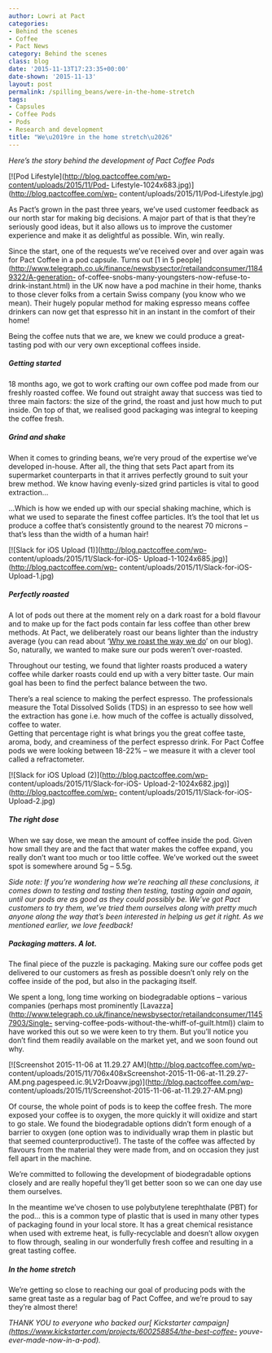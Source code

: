 ```yaml
---
author: Lowri at Pact
categories:
- Behind the scenes
- Coffee
- Pact News
category: Behind the scenes
class: blog
date: '2015-11-13T17:23:35+00:00'
date-shown: '2015-11-13'
layout: post
permalink: /spilling_beans/were-in-the-home-stretch
tags:
- Capsules
- Coffee Pods
- Pods
- Research and development
title: "We\u2019re in the home stretch\u2026"
---
```


_Here’s the story behind the development of Pact Coffee Pods_

[![Pod Lifestyle](http://blog.pactcoffee.com/wp-content/uploads/2015/11/Pod-
Lifestyle-1024x683.jpg)](http://blog.pactcoffee.com/wp-
content/uploads/2015/11/Pod-Lifestyle.jpg)

As Pact’s grown in the past three years, we’ve used customer feedback as our
north star for making big decisions. A major part of that is that they’re
seriously good ideas, but it also allows us to improve the customer experience
and make it as delightful as possible. Win, win really.

Since the start, one of the requests we’ve received over and over again was
for Pact Coffee in a pod capsule. Turns out [1 in 5
people](http://www.telegraph.co.uk/finance/newsbysector/retailandconsumer/11849322/A-generation-
of-coffee-snobs-many-youngsters-now-refuse-to-drink-instant.html) in the UK
now have a pod machine in their home, thanks to those clever folks from a
certain Swiss company (you know who we mean). Their hugely popular method for
making espresso means coffee drinkers can now get that espresso hit in an
instant in the comfort of their home!

Being the coffee nuts that we are, we knew we could produce a great-tasting
pod with our very own exceptional coffees inside.

##### Getting started

18 months ago, we got to work crafting our own coffee pod made from our
freshly roasted coffee. We found out straight away that success was tied to
three main factors: the size of the grind, the roast and just how much to put
inside. On top of that, we realised good packaging was integral to keeping the
coffee fresh.

##### Grind and shake

When it comes to grinding beans, we’re very proud of the expertise we’ve
developed in-house. After all, the thing that sets Pact apart from its
supermarket counterparts in that it arrives perfectly ground to suit your brew
method. We know having evenly-sized grind particles is vital to good
extraction…

…Which is how we ended up with our special shaking machine, which is what we
used to separate the finest coffee particles. It’s the tool that let us
produce a coffee that’s consistently ground to the nearest 70 microns – that’s
less than the width of a human hair!

[![Slack for iOS Upload \(1\)](http://blog.pactcoffee.com/wp-
content/uploads/2015/11/Slack-for-iOS-
Upload-1-1024x685.jpg)](http://blog.pactcoffee.com/wp-
content/uploads/2015/11/Slack-for-iOS-Upload-1.jpg)

##### Perfectly roasted

A lot of pods out there at the moment rely on a dark roast for a bold flavour
and to make up for the fact pods contain far less coffee than other brew
methods. At Pact, we deliberately roast our beans lighter than the industry
average (you can read about ‘[Why we roast the way we
do](http://blog.pactcoffee.com/2014/08/13/why-we-roast-the-way-we-do/)’ on our
blog). So, naturally, we wanted to make sure our pods weren’t over-roasted.

Throughout our testing, we found that lighter roasts produced a watery coffee
while darker roasts could end up with a very bitter taste. Our main goal has
been to find the perfect balance between the two.

There’s a real science to making the perfect espresso. The professionals
measure the Total Dissolved Solids (TDS) in an espresso to see how well the
extraction has gone i.e. how much of the coffee is actually dissolved, coffee
to water.  
Getting that percentage right is what brings you the great coffee taste,
aroma, body, and creaminess of the perfect espresso drink. For Pact Coffee
pods we were looking between 18-22% – we measure it with a clever tool called
a refractometer.

[![Slack for iOS Upload \(2\)](http://blog.pactcoffee.com/wp-
content/uploads/2015/11/Slack-for-iOS-
Upload-2-1024x682.jpg)](http://blog.pactcoffee.com/wp-
content/uploads/2015/11/Slack-for-iOS-Upload-2.jpg)

##### The right dose

When we say dose, we mean the amount of coffee inside the pod. Given how small
they are and the fact that water makes the coffee expand, you really don’t
want too much or too little coffee. We’ve worked out the sweet spot is
somewhere around 5g – 5.5g.

_Side note: If you’re wondering how we’re reaching all these conclusions, it
comes down to testing and tasting then testing, tasting again and again, until
our pods are as good as they could possibly be. We’ve got Pact customers to
try them, we’ve tried them ourselves along with pretty much anyone along the
way that’s been interested in helping us get it right. As we mentioned
earlier, we love feedback!_

##### Packaging matters. A lot.

The final piece of the puzzle is packaging. Making sure our coffee pods get
delivered to our customers as fresh as possible doesn’t only rely on the
coffee inside of the pod, but also in the packaging itself.

We spent a long, long time working on biodegradable options – various
companies (perhaps most prominently
[Lavazza](http://www.telegraph.co.uk/finance/newsbysector/retailandconsumer/11457903/Single-
serving-coffee-pods-without-the-whiff-of-guilt.html)) claim to have worked
this out so we were keen to try them. But you’ll notice you don’t find them
readily available on the market yet, and we soon found out why.

[![Screenshot 2015-11-06 at 11.29.27 AM](http://blog.pactcoffee.com/wp-
content/uploads/2015/11/706x408xScreenshot-2015-11-06-at-11.29.27-AM.png.pagespeed.ic.9LV2rDoavw.jpg)](http://blog.pactcoffee.com/wp-
content/uploads/2015/11/Screenshot-2015-11-06-at-11.29.27-AM.png)

Of course, the whole point of pods is to keep the coffee fresh. The more
exposed your coffee is to oxygen, the more quickly it will oxidize and start
to go stale. We found the biodegradable options didn’t form enough of a
barrier to oxygen (one option was to individually wrap them in plastic but
that seemed counterproductive!). The taste of the coffee was affected by
flavours from the material they were made from, and on occasion they just fell
apart in the machine.

We’re committed to following the development of biodegradable options closely
and are really hopeful they’ll get better soon so we can one day use them
ourselves.

In the meantime we’ve chosen to use polybutylene terephthalate (PBT) for the
pod… this is a common type of plastic that is used in many other types of
packaging found in your local store. It has a great chemical resistance when
used with extreme heat, is fully-recyclable and doesn’t allow oxygen to flow
through, sealing in our wonderfully fresh coffee and resulting in a great
tasting coffee.

##### In the home stretch

We’re getting so close to reaching our goal of producing pods with the same
great taste as a regular bag of Pact Coffee, and we’re proud to say they’re
almost there!

_THANK YOU to everyone who backed our[ Kickstarter
campaign](https://www.kickstarter.com/projects/600258854/the-best-coffee-
youve-ever-made-now-in-a-pod)._